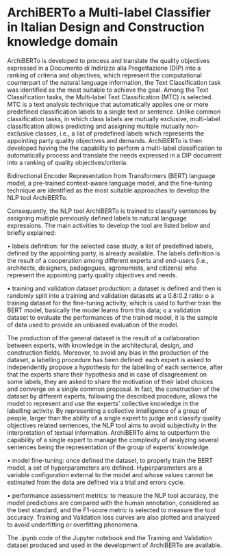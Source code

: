 # ArchiBERTo a Multi-label Classifier in Italian Design and Construction knowledge domain

ArchiBERTo is developed to process and translate the quality objectives expressed in a Documento di Indirizzo alla Progettazione (DIP) into a ranking of criteria and objectives, which represent the computational counterpart of the natural language information, the Text Classification task was identified as the most suitable to achieve the goal. Among the Text Classification tasks, the Multi-label Text Classification (MTC) is selected. MTC is a text analysis technique that automatically applies one or more predefined classification labels to a single text or sentence. Unlike common classification tasks, in which class labels are mutually exclusive, multi-label classification allows predicting and assigning multiple mutually non-exclusive classes, i.e., a list of predefined labels which represents the appointing party quality objectives and demands. ArchiBERTo is then developed having the the capability to perform a multi-label classification to automatically process and translate the needs expressed in a DIP document into a ranking of quality objectives/criteria.

Bidirectional Encoder Representation from Transformers (BERT) language model, a pre-trained context-aware language model, and the fine-tuning technique are identified as the most suitable approaches to develop the NLP tool ArchiBERTo.

Consequently, the NLP tool ArchiBERTo is trained to classify sentences by assigning multiple previously defined labels to natural language expressions. The main activities to develop the tool are listed below and briefly explained:

•	labels definition: for the selected case study, a list of predefined labels, defined by the appointing party, is already available. The labels definition is the result of a cooperation among different experts and end-users (i.e., architects, designers, pedagogues, agronomists, and citizens) who represent the appointing party quality objectives and needs.

•	training and validation dataset production: a dataset is defined and then is randomly split into a training and validation datasets at a 0.8:0.2 ratio:
  o	a training dataset for the fine-tuning activity, which is used to further train the BERT model, basically the model learns from this data;
  o	a validation dataset to evaluate the performances of the trained model, it is the sample of data used to provide an unbiased evaluation of the model.
  
The production of the general dataset is the result of a collaboration between experts, with knowledge in the architectural, design, and construction fields. Moreover, to avoid any bias in the production of the dataset, a labelling procedure has been defined: each expert is asked to independently propose a hypothesis for the labelling of each sentence, after that the experts share their hypothesis and in case of disagreement on some labels, they are asked to share the motivation of their label choices and converge on a single common proposal. In fact, the construction of the dataset by different experts, following the described procedure, allows the model to represent and use the experts’ collective knowledge in the labelling activity. By representing a collective intelligence of a group of people, larger than the ability of a single expert to judge and classify quality objectives related sentences, the NLP tool aims to avoid subjectivity in the interpretation of textual information. ArchiBERTo aims to outperform the capability of a single expert to manage the complexity of analyzing several sentences being the representation of the group of experts’ knowledge.

•	model fine-tuning: once defined the dataset, to properly train the BERT model, a set of hyperparameters are defined. Hyperparameters are a variable configuration external to the model and whose values cannot be estimated from the data are defined via a trial and errors cycle.

•	performance assessment metrics: to measure the NLP tool accuracy, the model predictions are compared with the human annotation, considered as the best standard, and the F1-score metric is selected to measure the tool accuracy. Training and Validation loss curves are also plotted and analyzed to avoid underfitting or overfitting phenomena.

The .ipynb code of the Jupyter notebook and the Training and Validation dataset produced and used in the development of ArchiBERTo are available.


